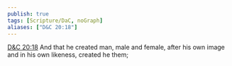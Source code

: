 ```yaml
---
publish: true
tags: [Scripture/DaC, noGraph]
aliases: ["D&C 20:18"]
---
```

[D&C 20:18](https://churchofjesuschrist.org/study/scriptures/dc-testament/dc/20?lang=eng&id=p18#p18) And that he created man, male and female, after his own image and in his own likeness, created he them;
